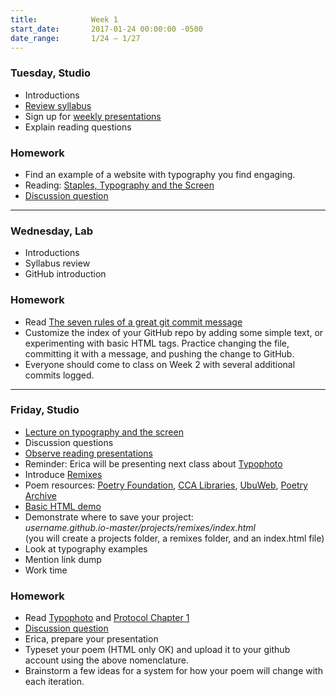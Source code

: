 ```yaml
---
title:            Week 1
start_date:       2017-01-24 00:00:00 -0500
date_range:       1/24 – 1/27
---
```


### Tuesday, Studio

- Introductions
- [Review syllabus](https://docs.google.com/document/d/1-LIN4FORlRYX5_45RADrhr3LfToIexXmyZGbMISJmYE/edit?usp=sharing)
- Sign up for [weekly presentations](https://docs.google.com/document/d/1LXGHiQjVmEY-LFfSyrloiwcQ6Gt2NVCJ1J5dTGJsIto/edit?usp=sharing)
- Explain reading questions


### Homework

- Find an example of a website with typography you find engaging.
- Reading: [Staples, Typography and the Screen](/assets/readings/staples-typography.pdf)
- [Discussion question](https://docs.google.com/document/d/1zvMFSkWFktWuv0O7ESqjfGFFFrwg34OH-BNWNLkuU-U/edit?usp=sharing)

---

### Wednesday, Lab

- Introductions
- Syllabus review
- GitHub introduction

### Homework

- Read [The seven rules of a great git commit message](http://chris.beams.io/posts/git-commit/#seven-rules)
- Customize the index of your GitHub repo by adding some simple text, or
  experimenting with basic HTML tags. Practice changing the file, committing it
  with a message, and pushing the change to GitHub.
- Everyone should come to class on Week 2 with several additional commits logged.

---

### Friday, Studio

- [Lecture on typography and the screen](/assets/lectures/lecture1_staples.pdf)
- Discussion questions
- [Observe reading presentations](/projects/reading)
- Reminder: Erica will be presenting next class about [Typophoto](/assets/readings/moholy-nagy-laszlo-typophoto.pdf)
- Introduce [Remixes](/projects/remixes)
- Poem resources: [Poetry Foundation](https://www.poetryfoundation.org/), [CCA Libraries](http://libraries.cca.edu/), [UbuWeb](http://ubuweb.com/), [Poetry Archive](http://www.poetryarchive.org/)
- [Basic HTML demo](http://www.w3schools.com/html/html_basic.asp)
- Demonstrate where to save your project:<br> *username.github.io-master/projects/remixes/index.html*<br>
(you will create a projects folder, a remixes folder, and an index.html file)
- Look at typography examples
- Mention link dump
- Work time

### Homework

- Read [Typophoto](/assets/readings/moholy-nagy-laszlo-typophoto.pdf) and [Protocol Chapter 1](/assets/readings/galloway-alexander-protocol.pdf)
- [Discussion question](https://docs.google.com/document/d/1IM-rqZtCQ9_DC0ElFMbqOZ9wxUSlPPYDqbLZZjRCIE0/edit?usp=sharing)
- Erica, prepare your presentation
- Typeset your poem (HTML only OK) and upload it to your github account using the above nomenclature.
- Brainstorm a few ideas for a system for how your poem will change with each iteration.

